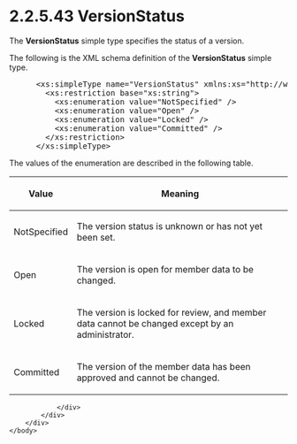 <html dir="LTR" xmlns:mshelp="http://msdn.microsoft.com/mshelp" xmlns:ddue="http://ddue.schemas.microsoft.com/authoring/2003/5" xmlns:xlink="http://www.w3.org/1999/xlink" xmlns:tool="http://www.microsoft.com/tooltip">
    <head>
        <meta http-equiv="Content-Type" content="text/html; CHARSET=utf-8"></meta>
        <meta name="save" content="history"></meta>
        <title>2.2.5.43 VersionStatus</title>
        <xml>
            <mshelp:toctitle title="2.2.5.43 VersionStatus"></mshelp:toctitle>
            <mshelp:rltitle title="[MS-SSMDSWS-15]: VersionStatus"></mshelp:rltitle>
            <mshelp:keyword index="A" term="3fbc9cb7-b945-4525-b946-a37ff4c29ddc"></mshelp:keyword>
            <mshelp:attr name="DCSext.ContentType" value="open specification"></mshelp:attr>
            <mshelp:attr name="AssetID" value="3fbc9cb7-b945-4525-b946-a37ff4c29ddc"></mshelp:attr>
            <mshelp:attr name="TopicType" value="kbRef"></mshelp:attr>
            <mshelp:attr name="DCSext.Title" value="[MS-SSMDSWS-15]: VersionStatus" />
        </xml>
    </head>
    <body>
        <div id="header">
            <h1 class="heading">2.2.5.43 VersionStatus</h1>
        </div>
        <div id="mainSection">
            <div id="mainBody">
                <div id="allHistory" class="saveHistory"></div>
                <div id="sectionSection0" class="section" name="collapseableSection">
                    

<p>The <b>VersionStatus</b> simple type specifies the status of
a version.</p>

<p>The following is the XML schema definition of the <b>VersionStatus</b>
simple type.</p>

<dl>
<dd>
<div><pre> &lt;xs:simpleType name=&quot;VersionStatus&quot; xmlns:xs=&quot;http://www.w3.org/2001/XMLSchema&quot;&gt;
   &lt;xs:restriction base=&quot;xs:string&quot;&gt;
     &lt;xs:enumeration value=&quot;NotSpecified&quot; /&gt;
     &lt;xs:enumeration value=&quot;Open&quot; /&gt;
     &lt;xs:enumeration value=&quot;Locked&quot; /&gt;
     &lt;xs:enumeration value=&quot;Committed&quot; /&gt;
   &lt;/xs:restriction&gt;
 &lt;/xs:simpleType&gt;
</pre></div>
</dd></dl>

<p>The values of the enumeration are described in the following
table.</p>

<table>
 <thead>
  <tr>
   <th>
   <p>Value</p>
   </th>
   <th>
   <p>Meaning</p>
   </th>
  </tr>
 </thead>
 <tr>
  <td>
  <p>NotSpecified</p>
  </td>
  <td>
  <p>The version status is unknown or has not yet been set.</p>
  </td>
 </tr>
 <tr>
  <td>
  <p>Open</p>
  </td>
  <td>
  <p>The version is open for member data to be changed.</p>
  </td>
 </tr>
 <tr>
  <td>
  <p>Locked</p>
  </td>
  <td>
  <p>The version is locked for review, and member data
  cannot be changed except by an administrator.</p>
  </td>
 </tr>
 <tr>
  <td>
  <p>Committed</p>
  </td>
  <td>
  <p>The version of the member data has been approved and
  cannot be changed.</p>
  </td>
 </tr>
</table>

<p> </p>


                </div>
            </div>
        </div>
    </body>
</html>